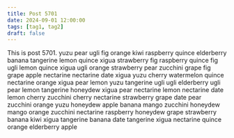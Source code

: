 ```yaml
---
title: Post 5701
date: 2024-09-01 12:00:00
tags: [tag1, tag2]
draft: false
---
```

This is post 5701.
yuzu
pear
ugli
fig
orange
kiwi
raspberry
quince
elderberry
banana
tangerine
lemon
quince
xigua
strawberry
fig
raspberry
quince
fig
ugli
lemon
quince
xigua
ugli
orange
strawberry
pear
zucchini
grape
fig
grape
apple
nectarine
nectarine
date
xigua
yuzu
cherry
watermelon
quince
nectarine
orange
xigua
pear
lemon
yuzu
tangerine
ugli
ugli
elderberry
ugli
pear
lemon
tangerine
honeydew
xigua
pear
nectarine
lemon
nectarine
date
lemon
cherry
zucchini
cherry
nectarine
strawberry
grape
date
pear
zucchini
orange
yuzu
honeydew
apple
banana
mango
zucchini
honeydew
mango
orange
zucchini
nectarine
raspberry
honeydew
grape
strawberry
banana
kiwi
xigua
tangerine
banana
date
tangerine
xigua
nectarine
quince
orange
elderberry
apple
